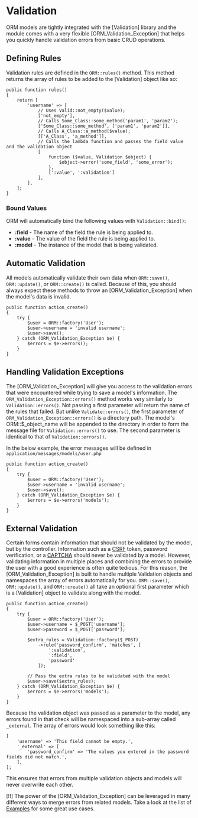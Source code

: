 # Validation

ORM models are tightly integrated with the [Validation] library and the module comes with a very flexible [ORM_Validation_Exception] that helps you quickly handle validation errors from basic CRUD operations.

## Defining Rules

Validation rules are defined in the `ORM::rules()` method. This method returns the array of rules to be added to the [Validation] object like so:

    public function rules()
    {
        return [
            'username' => [
                // Uses Valid::not_empty($value);
                ['not_empty'],
                // Calls Some_Class::some_method('param1', 'param2');
                ['Some_Class::some_method', ['param1', 'param2']],
                // Calls A_Class::a_method($value);
                [['A_Class', 'a_method']],
                // Calls the lambda function and passes the field value and the validation object
                [
                    function ($value, Validation $object) {
                        $object->error('some_field', 'some_error');
                    },
                    [':value', ':validation']
                ],
            ],
        ];
    }

### Bound Values

ORM will automatically bind the following values with `Validation::bind()`:

- **:field** - The name of the field the rule is being applied to.
- **:value** - The value of the field the rule is being applied to.
- **:model** - The instance of the model that is being validated.

## Automatic Validation

All models automatically validate their own data when `ORM::save()`, `ORM::update()`, or `ORM::create()` is called. Because of this, you should always expect these methods to throw an [ORM_Validation_Exception] when the model's data is invalid.

    public function action_create()
    {
        try {
            $user = ORM::factory('User');
            $user->username = 'invalid username';
            $user->save();
        } catch (ORM_Validation_Exception $e) {
            $errors = $e->errors();
        }
    }

## Handling Validation Exceptions

The [ORM_Validation_Exception] will give you access to the validation errors that were encountered while trying to save a model's information. The `ORM_Validation_Exception::errors()` method works very similarly to `Validation::errors()`. Not passing a first parameter will return the name of the rules that failed. But unlike `Validate::errors()`, the first parameter of `ORM_Validation_Exception::errors()` is a directory path. The model's ORM::$_object_name will be appended to the directory in order to form the message file for `Validation::errors()` to use. The second parameter is identical to that of `Validation::errors()`.

In the below example, the error messages will be defined in `application/messages/models/user.php`

    public function action_create()
    {
        try {
            $user = ORM::factory('User');
            $user->username = 'invalid username';
            $user->save();
        } catch (ORM_Validation_Exception $e) {
            $errors = $e->errors('models');
        }
    }

## External Validation

Certain forms contain information that should not be validated by the model, but by the controller. Information such as a [CSRF](http://en.wikipedia.org/wiki/Cross-site_request_forgery) token, password verification, or a [CAPTCHA](http://en.wikipedia.org/wiki/CAPTCHA) should never be validated by a model. However, validating information in multiple places and combining the errors to provide the user with a good experience is often quite tedious. For this reason, the [ORM_Validation_Exception] is built to handle multiple Validation objects and namespaces the array of errors automatically for you. `ORM::save()`, `ORM::update()`, and `ORM::create()` all take an optional first parameter which is a [Validation] object to validate along with the model.

    public function action_create()
    {
        try {
            $user = ORM::factory('User');
            $user->username = $_POST['username'];
            $user->password = $_POST['password'];

            $extra_rules = Validation::factory($_POST)
                ->rule('password_confirm', 'matches', [
                    ':validation',
                    ':field',
                    'password'
                ]);

            // Pass the extra rules to be validated with the model
            $user->save($extra_rules);
        } catch (ORM_Validation_Exception $e) {
            $errors = $e->errors('models');
        }
    }

Because the validation object was passed as a parameter to the model, any errors found in that check will be namespaced into a sub-array called `_external`. The array of errors would look something like this:

    [
        'username' => 'This field cannot be empty.',
        '_external' => [
            'password_confirm' => 'The values you entered in the password fields did not match.',
        ],
    ];

This ensures that errors from multiple validation objects and models will never overwrite each other.

[!!] The power of the [ORM_Validation_Exception] can be leveraged in many different ways to merge errors from related models. Take a look at the list of [Examples](examples) for some great use cases.
